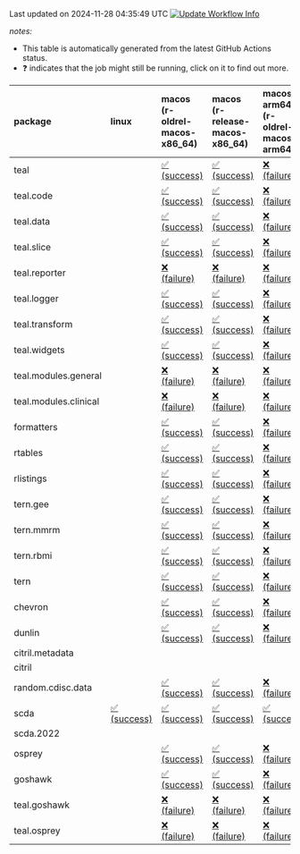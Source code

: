 Last updated on 2024-11-28 04:35:49 UTC [![Update Workflow
Info](https://github.com/averissimo/verdepcheck-status/actions/workflows/update.yaml/badge.svg)](https://github.com/averissimo/verdepcheck-status/actions/workflows/update.yaml)

*notes:*

-   This table is automatically generated from the latest GitHub Actions
    status.
-   ❓ indicates that the job might still be running, click on it to
    find out more.

<table style="width:100%;">
<colgroup>
<col style="width: 1%" />
<col style="width: 6%" />
<col style="width: 7%" />
<col style="width: 7%" />
<col style="width: 7%" />
<col style="width: 7%" />
<col style="width: 7%" />
<col style="width: 7%" />
<col style="width: 7%" />
<col style="width: 7%" />
<col style="width: 7%" />
<col style="width: 7%" />
<col style="width: 7%" />
<col style="width: 7%" />
</colgroup>
<thead>
<tr class="header">
<th style="text-align: left;">package</th>
<th style="text-align: left;">linux</th>
<th style="text-align: left;">macos (r-oldrel-macos-x86_64)</th>
<th style="text-align: left;">macos (r-release-macos-x86_64)</th>
<th style="text-align: left;">macos-arm64 (r-oldrel-macos-arm64)</th>
<th style="text-align: left;">macos-arm64 (r-release-macos-arm64)</th>
<th style="text-align: left;">nosuggests</th>
<th style="text-align: left;">ubuntu-clang</th>
<th style="text-align: left;">ubuntu-gcc12</th>
<th style="text-align: left;">ubuntu-next</th>
<th style="text-align: left;">ubuntu-release</th>
<th style="text-align: left;">windows (r-devel-windows-x86_64)</th>
<th style="text-align: left;">windows (r-oldrel-windows-x86_64)</th>
<th style="text-align: left;">windows (r-release-windows-x86_64)</th>
</tr>
</thead>
<tbody>
<tr class="odd">
<td style="text-align: left;">teal</td>
<td style="text-align: left;"></td>
<td
style="text-align: left;"><a href="https://github.com/insightsengineering/teal/actions/runs/11992903563/job/33433298920">✅
(success)</a></td>
<td
style="text-align: left;"><a href="https://github.com/insightsengineering/teal/actions/runs/11992903563/job/33433298370">✅
(success)</a></td>
<td
style="text-align: left;"><a href="https://github.com/insightsengineering/teal/actions/runs/11992903563/job/33433298683">❌
(failure)</a></td>
<td
style="text-align: left;"><a href="https://github.com/insightsengineering/teal/actions/runs/11992903563/job/33433298169">❌
(failure)</a></td>
<td
style="text-align: left;"><a href="https://github.com/insightsengineering/teal/actions/runs/11992903563/job/33433298970">✅
(success)</a></td>
<td
style="text-align: left;"><a href="https://github.com/insightsengineering/teal/actions/runs/11992903563/job/33433297373">✅
(success)</a></td>
<td
style="text-align: left;"><a href="https://github.com/insightsengineering/teal/actions/runs/11992903563/job/33433298022">✅
(success)</a></td>
<td
style="text-align: left;"><a href="https://github.com/insightsengineering/teal/actions/runs/11992903563/job/33433298466">✅
(success)</a></td>
<td
style="text-align: left;"><a href="https://github.com/insightsengineering/teal/actions/runs/11992903563/job/33433298611">✅
(success)</a></td>
<td
style="text-align: left;"><a href="https://github.com/insightsengineering/teal/actions/runs/11992903563/job/33433297750">✅
(success)</a></td>
<td
style="text-align: left;"><a href="https://github.com/insightsengineering/teal/actions/runs/11992903563/job/33433299022">✅
(success)</a></td>
<td
style="text-align: left;"><a href="https://github.com/insightsengineering/teal/actions/runs/11992903563/job/33433298543">✅
(success)</a></td>
</tr>
<tr class="even">
<td style="text-align: left;">teal.code</td>
<td style="text-align: left;"></td>
<td
style="text-align: left;"><a href="https://github.com/insightsengineering/teal.code/actions/runs/11992914785/job/33433322844">✅
(success)</a></td>
<td
style="text-align: left;"><a href="https://github.com/insightsengineering/teal.code/actions/runs/11992914785/job/33433322106">✅
(success)</a></td>
<td
style="text-align: left;"><a href="https://github.com/insightsengineering/teal.code/actions/runs/11992914785/job/33433322565">❌
(failure)</a></td>
<td
style="text-align: left;"><a href="https://github.com/insightsengineering/teal.code/actions/runs/11992914785/job/33433321882">❌
(failure)</a></td>
<td
style="text-align: left;"><a href="https://github.com/insightsengineering/teal.code/actions/runs/11992914785/job/33433323272">✅
(success)</a></td>
<td
style="text-align: left;"><a href="https://github.com/insightsengineering/teal.code/actions/runs/11992914785/job/33433321776">✅
(success)</a></td>
<td
style="text-align: left;"><a href="https://github.com/insightsengineering/teal.code/actions/runs/11992914785/job/33433321993">✅
(success)</a></td>
<td
style="text-align: left;"><a href="https://github.com/insightsengineering/teal.code/actions/runs/11992914785/job/33433322430">✅
(success)</a></td>
<td
style="text-align: left;"><a href="https://github.com/insightsengineering/teal.code/actions/runs/11992914785/job/33433322716">✅
(success)</a></td>
<td
style="text-align: left;"><a href="https://github.com/insightsengineering/teal.code/actions/runs/11992914785/job/33433321485">✅
(success)</a></td>
<td
style="text-align: left;"><a href="https://github.com/insightsengineering/teal.code/actions/runs/11992914785/job/33433323064">✅
(success)</a></td>
<td
style="text-align: left;"><a href="https://github.com/insightsengineering/teal.code/actions/runs/11992914785/job/33433322311">✅
(success)</a></td>
</tr>
<tr class="odd">
<td style="text-align: left;">teal.data</td>
<td style="text-align: left;"></td>
<td
style="text-align: left;"><a href="https://github.com/insightsengineering/teal.data/actions/runs/11992907295/job/33433304971">✅
(success)</a></td>
<td
style="text-align: left;"><a href="https://github.com/insightsengineering/teal.data/actions/runs/11992907295/job/33433304348">✅
(success)</a></td>
<td
style="text-align: left;"><a href="https://github.com/insightsengineering/teal.data/actions/runs/11992907295/job/33433304711">❌
(failure)</a></td>
<td
style="text-align: left;"><a href="https://github.com/insightsengineering/teal.data/actions/runs/11992907295/job/33433304147">❌
(failure)</a></td>
<td
style="text-align: left;"><a href="https://github.com/insightsengineering/teal.data/actions/runs/11992907295/job/33433305619">✅
(success)</a></td>
<td
style="text-align: left;"><a href="https://github.com/insightsengineering/teal.data/actions/runs/11992907295/job/33433304056">✅
(success)</a></td>
<td
style="text-align: left;"><a href="https://github.com/insightsengineering/teal.data/actions/runs/11992907295/job/33433304247">✅
(success)</a></td>
<td
style="text-align: left;"><a href="https://github.com/insightsengineering/teal.data/actions/runs/11992907295/job/33433304626">✅
(success)</a></td>
<td
style="text-align: left;"><a href="https://github.com/insightsengineering/teal.data/actions/runs/11992907295/job/33433304806">✅
(success)</a></td>
<td
style="text-align: left;"><a href="https://github.com/insightsengineering/teal.data/actions/runs/11992907295/job/33433303760">✅
(success)</a></td>
<td
style="text-align: left;"><a href="https://github.com/insightsengineering/teal.data/actions/runs/11992907295/job/33433305373">✅
(success)</a></td>
<td
style="text-align: left;"><a href="https://github.com/insightsengineering/teal.data/actions/runs/11992907295/job/33433304532">✅
(success)</a></td>
</tr>
<tr class="even">
<td style="text-align: left;">teal.slice</td>
<td style="text-align: left;"></td>
<td
style="text-align: left;"><a href="https://github.com/insightsengineering/teal.slice/actions/runs/11992911897/job/33433315864">✅
(success)</a></td>
<td
style="text-align: left;"><a href="https://github.com/insightsengineering/teal.slice/actions/runs/11992911897/job/33433315208">✅
(success)</a></td>
<td
style="text-align: left;"><a href="https://github.com/insightsengineering/teal.slice/actions/runs/11992911897/job/33433315634">❌
(failure)</a></td>
<td
style="text-align: left;"><a href="https://github.com/insightsengineering/teal.slice/actions/runs/11992911897/job/33433315057">❌
(failure)</a></td>
<td
style="text-align: left;"><a href="https://github.com/insightsengineering/teal.slice/actions/runs/11992911897/job/33433316086">✅
(success)</a></td>
<td
style="text-align: left;"><a href="https://github.com/insightsengineering/teal.slice/actions/runs/11992911897/job/33433314966">✅
(success)</a></td>
<td
style="text-align: left;"><a href="https://github.com/insightsengineering/teal.slice/actions/runs/11992911897/job/33433315137">✅
(success)</a></td>
<td
style="text-align: left;"><a href="https://github.com/insightsengineering/teal.slice/actions/runs/11992911897/job/33433315528">✅
(success)</a></td>
<td
style="text-align: left;"><a href="https://github.com/insightsengineering/teal.slice/actions/runs/11992911897/job/33433315742">✅
(success)</a></td>
<td
style="text-align: left;"><a href="https://github.com/insightsengineering/teal.slice/actions/runs/11992911897/job/33433314687">❌
(failure)</a></td>
<td
style="text-align: left;"><a href="https://github.com/insightsengineering/teal.slice/actions/runs/11992911897/job/33433316017">❌
(failure)</a></td>
<td
style="text-align: left;"><a href="https://github.com/insightsengineering/teal.slice/actions/runs/11992911897/job/33433315438">❌
(failure)</a></td>
</tr>
<tr class="odd">
<td style="text-align: left;">teal.reporter</td>
<td style="text-align: left;"></td>
<td
style="text-align: left;"><a href="https://github.com/insightsengineering/teal.reporter/actions/runs/11992908255/job/33433307425">❌
(failure)</a></td>
<td
style="text-align: left;"><a href="https://github.com/insightsengineering/teal.reporter/actions/runs/11992908255/job/33433307114">❌
(failure)</a></td>
<td
style="text-align: left;"><a href="https://github.com/insightsengineering/teal.reporter/actions/runs/11992908255/job/33433307299">❌
(failure)</a></td>
<td
style="text-align: left;"><a href="https://github.com/insightsengineering/teal.reporter/actions/runs/11992908255/job/33433306995">❌
(failure)</a></td>
<td
style="text-align: left;"><a href="https://github.com/insightsengineering/teal.reporter/actions/runs/11992908255/job/33433307364">❌
(failure)</a></td>
<td
style="text-align: left;"><a href="https://github.com/insightsengineering/teal.reporter/actions/runs/11992908255/job/33433306507">❌
(failure)</a></td>
<td
style="text-align: left;"><a href="https://github.com/insightsengineering/teal.reporter/actions/runs/11992908255/job/33433306764">❌
(failure)</a></td>
<td
style="text-align: left;"><a href="https://github.com/insightsengineering/teal.reporter/actions/runs/11992908255/job/33433307047">❌
(failure)</a></td>
<td
style="text-align: left;"><a href="https://github.com/insightsengineering/teal.reporter/actions/runs/11992908255/job/33433307160">❌
(failure)</a></td>
<td
style="text-align: left;"><a href="https://github.com/insightsengineering/teal.reporter/actions/runs/11992908255/job/33433306842">❌
(failure)</a></td>
<td
style="text-align: left;"><a href="https://github.com/insightsengineering/teal.reporter/actions/runs/11992908255/job/33433307714">❌
(failure)</a></td>
<td
style="text-align: left;"><a href="https://github.com/insightsengineering/teal.reporter/actions/runs/11992908255/job/33433307217">❌
(failure)</a></td>
</tr>
<tr class="even">
<td style="text-align: left;">teal.logger</td>
<td style="text-align: left;"></td>
<td
style="text-align: left;"><a href="https://github.com/insightsengineering/teal.logger/actions/runs/11992904227/job/33433299503">✅
(success)</a></td>
<td
style="text-align: left;"><a href="https://github.com/insightsengineering/teal.logger/actions/runs/11992904227/job/33433299020">✅
(success)</a></td>
<td
style="text-align: left;"><a href="https://github.com/insightsengineering/teal.logger/actions/runs/11992904227/job/33433299313">❌
(failure)</a></td>
<td
style="text-align: left;"><a href="https://github.com/insightsengineering/teal.logger/actions/runs/11992904227/job/33433298907">❌
(failure)</a></td>
<td
style="text-align: left;"><a href="https://github.com/insightsengineering/teal.logger/actions/runs/11992904227/job/33433299744">✅
(success)</a></td>
<td
style="text-align: left;"><a href="https://github.com/insightsengineering/teal.logger/actions/runs/11992904227/job/33433298846">✅
(success)</a></td>
<td
style="text-align: left;"><a href="https://github.com/insightsengineering/teal.logger/actions/runs/11992904227/job/33433298959">✅
(success)</a></td>
<td
style="text-align: left;"><a href="https://github.com/insightsengineering/teal.logger/actions/runs/11992904227/job/33433299251">✅
(success)</a></td>
<td
style="text-align: left;"><a href="https://github.com/insightsengineering/teal.logger/actions/runs/11992904227/job/33433299430">✅
(success)</a></td>
<td
style="text-align: left;"><a href="https://github.com/insightsengineering/teal.logger/actions/runs/11992904227/job/33433298684">✅
(success)</a></td>
<td
style="text-align: left;"><a href="https://github.com/insightsengineering/teal.logger/actions/runs/11992904227/job/33433299696">✅
(success)</a></td>
<td
style="text-align: left;"><a href="https://github.com/insightsengineering/teal.logger/actions/runs/11992904227/job/33433299189">✅
(success)</a></td>
</tr>
<tr class="odd">
<td style="text-align: left;">teal.transform</td>
<td style="text-align: left;"></td>
<td
style="text-align: left;"><a href="https://github.com/insightsengineering/teal.transform/actions/runs/11992909369/job/33433308500">✅
(success)</a></td>
<td
style="text-align: left;"><a href="https://github.com/insightsengineering/teal.transform/actions/runs/11992909369/job/33433308244">✅
(success)</a></td>
<td
style="text-align: left;"><a href="https://github.com/insightsengineering/teal.transform/actions/runs/11992909369/job/33433308390">❌
(failure)</a></td>
<td
style="text-align: left;"><a href="https://github.com/insightsengineering/teal.transform/actions/runs/11992909369/job/33433308181">❌
(failure)</a></td>
<td
style="text-align: left;"><a href="https://github.com/insightsengineering/teal.transform/actions/runs/11992909369/job/33433308739">✅
(success)</a></td>
<td
style="text-align: left;"><a href="https://github.com/insightsengineering/teal.transform/actions/runs/11992909369/job/33433308136">✅
(success)</a></td>
<td
style="text-align: left;"><a href="https://github.com/insightsengineering/teal.transform/actions/runs/11992909369/job/33433308343">✅
(success)</a></td>
<td
style="text-align: left;"><a href="https://github.com/insightsengineering/teal.transform/actions/runs/11992909369/job/33433308551">✅
(success)</a></td>
<td
style="text-align: left;"><a href="https://github.com/insightsengineering/teal.transform/actions/runs/11992909369/job/33433308661">✅
(success)</a></td>
<td
style="text-align: left;"><a href="https://github.com/insightsengineering/teal.transform/actions/runs/11992909369/job/33433307954">✅
(success)</a></td>
<td
style="text-align: left;"><a href="https://github.com/insightsengineering/teal.transform/actions/runs/11992909369/job/33433308606">✅
(success)</a></td>
<td
style="text-align: left;"><a href="https://github.com/insightsengineering/teal.transform/actions/runs/11992909369/job/33433308289">✅
(success)</a></td>
</tr>
<tr class="even">
<td style="text-align: left;">teal.widgets</td>
<td style="text-align: left;"></td>
<td
style="text-align: left;"><a href="https://github.com/insightsengineering/teal.widgets/actions/runs/11992917521/job/33433336412">✅
(success)</a></td>
<td
style="text-align: left;"><a href="https://github.com/insightsengineering/teal.widgets/actions/runs/11992917521/job/33433336149">✅
(success)</a></td>
<td
style="text-align: left;"><a href="https://github.com/insightsengineering/teal.widgets/actions/runs/11992917521/job/33433336327">❌
(failure)</a></td>
<td
style="text-align: left;"><a href="https://github.com/insightsengineering/teal.widgets/actions/runs/11992917521/job/33433336057">❌
(failure)</a></td>
<td
style="text-align: left;"><a href="https://github.com/insightsengineering/teal.widgets/actions/runs/11992917521/job/33433336458">✅
(success)</a></td>
<td
style="text-align: left;"><a href="https://github.com/insightsengineering/teal.widgets/actions/runs/11992917521/job/33433335854">✅
(success)</a></td>
<td
style="text-align: left;"><a href="https://github.com/insightsengineering/teal.widgets/actions/runs/11992917521/job/33433336025">✅
(success)</a></td>
<td
style="text-align: left;"><a href="https://github.com/insightsengineering/teal.widgets/actions/runs/11992917521/job/33433336189">✅
(success)</a></td>
<td
style="text-align: left;"><a href="https://github.com/insightsengineering/teal.widgets/actions/runs/11992917521/job/33433336276">✅
(success)</a></td>
<td
style="text-align: left;"><a href="https://github.com/insightsengineering/teal.widgets/actions/runs/11992917521/job/33433335980">✅
(success)</a></td>
<td
style="text-align: left;"><a href="https://github.com/insightsengineering/teal.widgets/actions/runs/11992917521/job/33433336498">✅
(success)</a></td>
<td
style="text-align: left;"><a href="https://github.com/insightsengineering/teal.widgets/actions/runs/11992917521/job/33433336226">✅
(success)</a></td>
</tr>
<tr class="odd">
<td style="text-align: left;">teal.modules.general</td>
<td style="text-align: left;"></td>
<td
style="text-align: left;"><a href="https://github.com/insightsengineering/teal.modules.general/actions/runs/11992903837/job/33433308324">❌
(failure)</a></td>
<td
style="text-align: left;"><a href="https://github.com/insightsengineering/teal.modules.general/actions/runs/11992903837/job/33433308100">❌
(failure)</a></td>
<td
style="text-align: left;"><a href="https://github.com/insightsengineering/teal.modules.general/actions/runs/11992903837/job/33433308255">❌
(failure)</a></td>
<td
style="text-align: left;"><a href="https://github.com/insightsengineering/teal.modules.general/actions/runs/11992903837/job/33433308000">❌
(failure)</a></td>
<td
style="text-align: left;"><a href="https://github.com/insightsengineering/teal.modules.general/actions/runs/11992903837/job/33433308369">❌
(failure)</a></td>
<td
style="text-align: left;"><a href="https://github.com/insightsengineering/teal.modules.general/actions/runs/11992903837/job/33433307693">❌
(failure)</a></td>
<td
style="text-align: left;"><a href="https://github.com/insightsengineering/teal.modules.general/actions/runs/11992903837/job/33433307943">❌
(failure)</a></td>
<td
style="text-align: left;"><a href="https://github.com/insightsengineering/teal.modules.general/actions/runs/11992903837/job/33433308138">❌
(failure)</a></td>
<td
style="text-align: left;"><a href="https://github.com/insightsengineering/teal.modules.general/actions/runs/11992903837/job/33433308209">❌
(failure)</a></td>
<td
style="text-align: left;"><a href="https://github.com/insightsengineering/teal.modules.general/actions/runs/11992903837/job/33433307880">❌
(failure)</a></td>
<td
style="text-align: left;"><a href="https://github.com/insightsengineering/teal.modules.general/actions/runs/11992903837/job/33433308399">❌
(failure)</a></td>
<td
style="text-align: left;"><a href="https://github.com/insightsengineering/teal.modules.general/actions/runs/11992903837/job/33433308176">❌
(failure)</a></td>
</tr>
<tr class="even">
<td style="text-align: left;">teal.modules.clinical</td>
<td style="text-align: left;"></td>
<td
style="text-align: left;"><a href="https://github.com/insightsengineering/teal.modules.clinical/actions/runs/11992913358/job/33611339440">❌
(failure)</a></td>
<td
style="text-align: left;"><a href="https://github.com/insightsengineering/teal.modules.clinical/actions/runs/11992913358/job/33611336522">❌
(failure)</a></td>
<td
style="text-align: left;"><a href="https://github.com/insightsengineering/teal.modules.clinical/actions/runs/11992913358/job/33611338990">❌
(failure)</a></td>
<td
style="text-align: left;"><a href="https://github.com/insightsengineering/teal.modules.clinical/actions/runs/11992913358/job/33611334783">❌
(failure)</a></td>
<td
style="text-align: left;"><a href="https://github.com/insightsengineering/teal.modules.clinical/actions/runs/11992913358/job/33611340356">❌
(failure)</a></td>
<td
style="text-align: left;"><a href="https://github.com/insightsengineering/teal.modules.clinical/actions/runs/11992913358/job/33611332591">❌
(failure)</a></td>
<td
style="text-align: left;"><a href="https://github.com/insightsengineering/teal.modules.clinical/actions/runs/11992913358/job/33611334165">❌
(failure)</a></td>
<td
style="text-align: left;"><a href="https://github.com/insightsengineering/teal.modules.clinical/actions/runs/11992913358/job/33611337160">❌
(failure)</a></td>
<td
style="text-align: left;"><a href="https://github.com/insightsengineering/teal.modules.clinical/actions/runs/11992913358/job/33611338446">❌
(failure)</a></td>
<td
style="text-align: left;"><a href="https://github.com/insightsengineering/teal.modules.clinical/actions/runs/11992913358/job/33611333170">❌
(failure)</a></td>
<td
style="text-align: left;"><a href="https://github.com/insightsengineering/teal.modules.clinical/actions/runs/11992913358/job/33611340850">❌
(failure)</a></td>
<td
style="text-align: left;"><a href="https://github.com/insightsengineering/teal.modules.clinical/actions/runs/11992913358/job/33611337659">❌
(failure)</a></td>
</tr>
<tr class="odd">
<td style="text-align: left;">formatters</td>
<td style="text-align: left;"></td>
<td
style="text-align: left;"><a href="https://github.com/insightsengineering/formatters/actions/runs/11992911866/job/33433315744">✅
(success)</a></td>
<td
style="text-align: left;"><a href="https://github.com/insightsengineering/formatters/actions/runs/11992911866/job/33433315198">✅
(success)</a></td>
<td
style="text-align: left;"><a href="https://github.com/insightsengineering/formatters/actions/runs/11992911866/job/33433315551">❌
(failure)</a></td>
<td
style="text-align: left;"><a href="https://github.com/insightsengineering/formatters/actions/runs/11992911866/job/33433315036">❌
(failure)</a></td>
<td
style="text-align: left;"><a href="https://github.com/insightsengineering/formatters/actions/runs/11992911866/job/33433315859">✅
(success)</a></td>
<td
style="text-align: left;"><a href="https://github.com/insightsengineering/formatters/actions/runs/11992911866/job/33433314591">✅
(success)</a></td>
<td
style="text-align: left;"><a href="https://github.com/insightsengineering/formatters/actions/runs/11992911866/job/33433314955">✅
(success)</a></td>
<td
style="text-align: left;"><a href="https://github.com/insightsengineering/formatters/actions/runs/11992911866/job/33433315286">✅
(success)</a></td>
<td
style="text-align: left;"><a href="https://github.com/insightsengineering/formatters/actions/runs/11992911866/job/33433315464">✅
(success)</a></td>
<td
style="text-align: left;"><a href="https://github.com/insightsengineering/formatters/actions/runs/11992911866/job/33433314867">✅
(success)</a></td>
<td
style="text-align: left;"><a href="https://github.com/insightsengineering/formatters/actions/runs/11992911866/job/33433315938">✅
(success)</a></td>
<td
style="text-align: left;"><a href="https://github.com/insightsengineering/formatters/actions/runs/11992911866/job/33433315380">✅
(success)</a></td>
</tr>
<tr class="even">
<td style="text-align: left;">rtables</td>
<td style="text-align: left;"></td>
<td
style="text-align: left;"><a href="https://github.com/insightsengineering/rtables/actions/runs/11992903889/job/33433307967">✅
(success)</a></td>
<td
style="text-align: left;"><a href="https://github.com/insightsengineering/rtables/actions/runs/11992903889/job/33433307682">✅
(success)</a></td>
<td
style="text-align: left;"><a href="https://github.com/insightsengineering/rtables/actions/runs/11992903889/job/33433307879">❌
(failure)</a></td>
<td
style="text-align: left;"><a href="https://github.com/insightsengineering/rtables/actions/runs/11992903889/job/33433307587">❌
(failure)</a></td>
<td
style="text-align: left;"><a href="https://github.com/insightsengineering/rtables/actions/runs/11992903889/job/33433307924">❌
(failure)</a></td>
<td
style="text-align: left;"><a href="https://github.com/insightsengineering/rtables/actions/runs/11992903889/job/33433307222">✅
(success)</a></td>
<td
style="text-align: left;"><a href="https://github.com/insightsengineering/rtables/actions/runs/11992903889/job/33433307452">✅
(success)</a></td>
<td
style="text-align: left;"><a href="https://github.com/insightsengineering/rtables/actions/runs/11992903889/job/33433307635">✅
(success)</a></td>
<td
style="text-align: left;"><a href="https://github.com/insightsengineering/rtables/actions/runs/11992903889/job/33433307728">✅
(success)</a></td>
<td
style="text-align: left;"><a href="https://github.com/insightsengineering/rtables/actions/runs/11992903889/job/33433307379">✅
(success)</a></td>
<td
style="text-align: left;"><a href="https://github.com/insightsengineering/rtables/actions/runs/11992903889/job/33433308084">✅
(success)</a></td>
<td
style="text-align: left;"><a href="https://github.com/insightsengineering/rtables/actions/runs/11992903889/job/33433307781">✅
(success)</a></td>
</tr>
<tr class="odd">
<td style="text-align: left;">rlistings</td>
<td style="text-align: left;"></td>
<td
style="text-align: left;"><a href="https://github.com/insightsengineering/rlistings/actions/runs/11992907900/job/33433307553">✅
(success)</a></td>
<td
style="text-align: left;"><a href="https://github.com/insightsengineering/rlistings/actions/runs/11992907900/job/33433307250">✅
(success)</a></td>
<td
style="text-align: left;"><a href="https://github.com/insightsengineering/rlistings/actions/runs/11992907900/job/33433307451">❌
(failure)</a></td>
<td
style="text-align: left;"><a href="https://github.com/insightsengineering/rlistings/actions/runs/11992907900/job/33433307128">❌
(failure)</a></td>
<td
style="text-align: left;"><a href="https://github.com/insightsengineering/rlistings/actions/runs/11992907900/job/33433307605">✅
(success)</a></td>
<td
style="text-align: left;"><a href="https://github.com/insightsengineering/rlistings/actions/runs/11992907900/job/33433306734">✅
(success)</a></td>
<td
style="text-align: left;"><a href="https://github.com/insightsengineering/rlistings/actions/runs/11992907900/job/33433307038">✅
(success)</a></td>
<td
style="text-align: left;"><a href="https://github.com/insightsengineering/rlistings/actions/runs/11992907900/job/33433307293">✅
(success)</a></td>
<td
style="text-align: left;"><a href="https://github.com/insightsengineering/rlistings/actions/runs/11992907900/job/33433307398">✅
(success)</a></td>
<td
style="text-align: left;"><a href="https://github.com/insightsengineering/rlistings/actions/runs/11992907900/job/33433306953">✅
(success)</a></td>
<td
style="text-align: left;"><a href="https://github.com/insightsengineering/rlistings/actions/runs/11992907900/job/33433307652">✅
(success)</a></td>
<td
style="text-align: left;"><a href="https://github.com/insightsengineering/rlistings/actions/runs/11992907900/job/33433307348">✅
(success)</a></td>
</tr>
<tr class="even">
<td style="text-align: left;">tern.gee</td>
<td style="text-align: left;"></td>
<td
style="text-align: left;"><a href="https://github.com/insightsengineering/tern.gee/actions/runs/11992912032/job/33433326071">✅
(success)</a></td>
<td
style="text-align: left;"><a href="https://github.com/insightsengineering/tern.gee/actions/runs/11992912032/job/33433325791">✅
(success)</a></td>
<td
style="text-align: left;"><a href="https://github.com/insightsengineering/tern.gee/actions/runs/11992912032/job/33433325984">❌
(failure)</a></td>
<td
style="text-align: left;"><a href="https://github.com/insightsengineering/tern.gee/actions/runs/11992912032/job/33433325699">❌
(failure)</a></td>
<td
style="text-align: left;"><a href="https://github.com/insightsengineering/tern.gee/actions/runs/11992912032/job/33433326139">✅
(success)</a></td>
<td
style="text-align: left;"><a href="https://github.com/insightsengineering/tern.gee/actions/runs/11992912032/job/33433325492">✅
(success)</a></td>
<td
style="text-align: left;"><a href="https://github.com/insightsengineering/tern.gee/actions/runs/11992912032/job/33433325655">✅
(success)</a></td>
<td
style="text-align: left;"><a href="https://github.com/insightsengineering/tern.gee/actions/runs/11992912032/job/33433325852">✅
(success)</a></td>
<td
style="text-align: left;"><a href="https://github.com/insightsengineering/tern.gee/actions/runs/11992912032/job/33433325947">✅
(success)</a></td>
<td
style="text-align: left;"><a href="https://github.com/insightsengineering/tern.gee/actions/runs/11992912032/job/33433325608">✅
(success)</a></td>
<td
style="text-align: left;"><a href="https://github.com/insightsengineering/tern.gee/actions/runs/11992912032/job/33433326186">✅
(success)</a></td>
<td
style="text-align: left;"><a href="https://github.com/insightsengineering/tern.gee/actions/runs/11992912032/job/33433325900">✅
(success)</a></td>
</tr>
<tr class="odd">
<td style="text-align: left;">tern.mmrm</td>
<td style="text-align: left;"></td>
<td
style="text-align: left;"><a href="https://github.com/insightsengineering/tern.mmrm/actions/runs/11992916923/job/33433333331">✅
(success)</a></td>
<td
style="text-align: left;"><a href="https://github.com/insightsengineering/tern.mmrm/actions/runs/11992916923/job/33433332742">✅
(success)</a></td>
<td
style="text-align: left;"><a href="https://github.com/insightsengineering/tern.mmrm/actions/runs/11992916923/job/33433333108">❌
(failure)</a></td>
<td
style="text-align: left;"><a href="https://github.com/insightsengineering/tern.mmrm/actions/runs/11992916923/job/33433332491">❌
(failure)</a></td>
<td
style="text-align: left;"><a href="https://github.com/insightsengineering/tern.mmrm/actions/runs/11992916923/job/33433333655">✅
(success)</a></td>
<td
style="text-align: left;"><a href="https://github.com/insightsengineering/tern.mmrm/actions/runs/11992916923/job/33433332400">✅
(success)</a></td>
<td
style="text-align: left;"><a href="https://github.com/insightsengineering/tern.mmrm/actions/runs/11992916923/job/33433332614">✅
(success)</a></td>
<td
style="text-align: left;"><a href="https://github.com/insightsengineering/tern.mmrm/actions/runs/11992916923/job/33433332997">✅
(success)</a></td>
<td
style="text-align: left;"><a href="https://github.com/insightsengineering/tern.mmrm/actions/runs/11992916923/job/33433333217">✅
(success)</a></td>
<td
style="text-align: left;"><a href="https://github.com/insightsengineering/tern.mmrm/actions/runs/11992916923/job/33433332141">✅
(success)</a></td>
<td
style="text-align: left;"><a href="https://github.com/insightsengineering/tern.mmrm/actions/runs/11992916923/job/33433333569">✅
(success)</a></td>
<td
style="text-align: left;"><a href="https://github.com/insightsengineering/tern.mmrm/actions/runs/11992916923/job/33433332913">✅
(success)</a></td>
</tr>
<tr class="even">
<td style="text-align: left;">tern.rbmi</td>
<td style="text-align: left;"></td>
<td
style="text-align: left;"><a href="https://github.com/insightsengineering/tern.rbmi/actions/runs/11992912133/job/33433316223">✅
(success)</a></td>
<td
style="text-align: left;"><a href="https://github.com/insightsengineering/tern.rbmi/actions/runs/11992912133/job/33433315843">✅
(success)</a></td>
<td
style="text-align: left;"><a href="https://github.com/insightsengineering/tern.rbmi/actions/runs/11992912133/job/33433316114">❌
(failure)</a></td>
<td
style="text-align: left;"><a href="https://github.com/insightsengineering/tern.rbmi/actions/runs/11992912133/job/33433315628">❌
(failure)</a></td>
<td
style="text-align: left;"><a href="https://github.com/insightsengineering/tern.rbmi/actions/runs/11992912133/job/33433316391">✅
(success)</a></td>
<td
style="text-align: left;"><a href="https://github.com/insightsengineering/tern.rbmi/actions/runs/11992912133/job/33433315514">✅
(success)</a></td>
<td
style="text-align: left;"><a href="https://github.com/insightsengineering/tern.rbmi/actions/runs/11992912133/job/33433315724">✅
(success)</a></td>
<td
style="text-align: left;"><a href="https://github.com/insightsengineering/tern.rbmi/actions/runs/11992912133/job/33433316052">✅
(success)</a></td>
<td
style="text-align: left;"><a href="https://github.com/insightsengineering/tern.rbmi/actions/runs/11992912133/job/33433316176">✅
(success)</a></td>
<td
style="text-align: left;"><a href="https://github.com/insightsengineering/tern.rbmi/actions/runs/11992912133/job/33433315224">✅
(success)</a></td>
<td
style="text-align: left;"><a href="https://github.com/insightsengineering/tern.rbmi/actions/runs/11992912133/job/33433316346">✅
(success)</a></td>
<td
style="text-align: left;"><a href="https://github.com/insightsengineering/tern.rbmi/actions/runs/11992912133/job/33433315996">✅
(success)</a></td>
</tr>
<tr class="odd">
<td style="text-align: left;">tern</td>
<td style="text-align: left;"></td>
<td
style="text-align: left;"><a href="https://github.com/insightsengineering/tern/actions/runs/11992908065/job/33433317517">✅
(success)</a></td>
<td
style="text-align: left;"><a href="https://github.com/insightsengineering/tern/actions/runs/11992908065/job/33433317244">✅
(success)</a></td>
<td
style="text-align: left;"><a href="https://github.com/insightsengineering/tern/actions/runs/11992908065/job/33433317425">❌
(failure)</a></td>
<td
style="text-align: left;"><a href="https://github.com/insightsengineering/tern/actions/runs/11992908065/job/33433317131">❌
(failure)</a></td>
<td
style="text-align: left;"><a href="https://github.com/insightsengineering/tern/actions/runs/11992908065/job/33433317377">✅
(success)</a></td>
<td
style="text-align: left;"><a href="https://github.com/insightsengineering/tern/actions/runs/11992908065/job/33433316816">✅
(success)</a></td>
<td
style="text-align: left;"><a href="https://github.com/insightsengineering/tern/actions/runs/11992908065/job/33433316939">✅
(success)</a></td>
<td
style="text-align: left;"><a href="https://github.com/insightsengineering/tern/actions/runs/11992908065/job/33433317067">✅
(success)</a></td>
<td
style="text-align: left;"><a href="https://github.com/insightsengineering/tern/actions/runs/11992908065/job/33433317195">✅
(success)</a></td>
<td
style="text-align: left;"><a href="https://github.com/insightsengineering/tern/actions/runs/11992908065/job/33433316982">✅
(success)</a></td>
<td
style="text-align: left;"><a href="https://github.com/insightsengineering/tern/actions/runs/11992908065/job/33433317560">✅
(success)</a></td>
<td
style="text-align: left;"><a href="https://github.com/insightsengineering/tern/actions/runs/11992908065/job/33433317328">✅
(success)</a></td>
</tr>
<tr class="even">
<td style="text-align: left;">chevron</td>
<td style="text-align: left;"></td>
<td
style="text-align: left;"><a href="https://github.com/insightsengineering/chevron/actions/runs/11992913147/job/33433317424">✅
(success)</a></td>
<td
style="text-align: left;"><a href="https://github.com/insightsengineering/chevron/actions/runs/11992913147/job/33433317158">✅
(success)</a></td>
<td
style="text-align: left;"><a href="https://github.com/insightsengineering/chevron/actions/runs/11992913147/job/33433317348">❌
(failure)</a></td>
<td
style="text-align: left;"><a href="https://github.com/insightsengineering/chevron/actions/runs/11992913147/job/33433317049">❌
(failure)</a></td>
<td
style="text-align: left;"><a href="https://github.com/insightsengineering/chevron/actions/runs/11992913147/job/33433317562">✅
(success)</a></td>
<td
style="text-align: left;"><a href="https://github.com/insightsengineering/chevron/actions/runs/11992913147/job/33433317093">✅
(success)</a></td>
<td
style="text-align: left;"><a href="https://github.com/insightsengineering/chevron/actions/runs/11992913147/job/33433317126">✅
(success)</a></td>
<td
style="text-align: left;"><a href="https://github.com/insightsengineering/chevron/actions/runs/11992913147/job/33433317300">✅
(success)</a></td>
<td
style="text-align: left;"><a href="https://github.com/insightsengineering/chevron/actions/runs/11992913147/job/33433317382">✅
(success)</a></td>
<td
style="text-align: left;"><a href="https://github.com/insightsengineering/chevron/actions/runs/11992913147/job/33433316916">✅
(success)</a></td>
<td
style="text-align: left;"><a href="https://github.com/insightsengineering/chevron/actions/runs/11992913147/job/33433317516">✅
(success)</a></td>
<td
style="text-align: left;"><a href="https://github.com/insightsengineering/chevron/actions/runs/11992913147/job/33433317250">✅
(success)</a></td>
</tr>
<tr class="odd">
<td style="text-align: left;">dunlin</td>
<td style="text-align: left;"></td>
<td
style="text-align: left;"><a href="https://github.com/insightsengineering/dunlin/actions/runs/11992913208/job/33433317537">✅
(success)</a></td>
<td
style="text-align: left;"><a href="https://github.com/insightsengineering/dunlin/actions/runs/11992913208/job/33433317266">✅
(success)</a></td>
<td
style="text-align: left;"><a href="https://github.com/insightsengineering/dunlin/actions/runs/11992913208/job/33433317437">❌
(failure)</a></td>
<td
style="text-align: left;"><a href="https://github.com/insightsengineering/dunlin/actions/runs/11992913208/job/33433317157">❌
(failure)</a></td>
<td
style="text-align: left;"><a href="https://github.com/insightsengineering/dunlin/actions/runs/11992913208/job/33433317738">✅
(success)</a></td>
<td
style="text-align: left;"><a href="https://github.com/insightsengineering/dunlin/actions/runs/11992913208/job/33433317123">✅
(success)</a></td>
<td
style="text-align: left;"><a href="https://github.com/insightsengineering/dunlin/actions/runs/11992913208/job/33433317201">✅
(success)</a></td>
<td
style="text-align: left;"><a href="https://github.com/insightsengineering/dunlin/actions/runs/11992913208/job/33433317486">✅
(success)</a></td>
<td
style="text-align: left;"><a href="https://github.com/insightsengineering/dunlin/actions/runs/11992913208/job/33433317585">✅
(success)</a></td>
<td
style="text-align: left;"><a href="https://github.com/insightsengineering/dunlin/actions/runs/11992913208/job/33433316995">✅
(success)</a></td>
<td
style="text-align: left;"><a href="https://github.com/insightsengineering/dunlin/actions/runs/11992913208/job/33433317633">✅
(success)</a></td>
<td
style="text-align: left;"><a href="https://github.com/insightsengineering/dunlin/actions/runs/11992913208/job/33433317334">✅
(success)</a></td>
</tr>
<tr class="even">
<td style="text-align: left;">citril.metadata</td>
<td style="text-align: left;"></td>
<td style="text-align: left;"></td>
<td style="text-align: left;"></td>
<td style="text-align: left;"></td>
<td style="text-align: left;"></td>
<td style="text-align: left;"></td>
<td style="text-align: left;"></td>
<td style="text-align: left;"></td>
<td style="text-align: left;"></td>
<td style="text-align: left;"></td>
<td style="text-align: left;"></td>
<td style="text-align: left;"></td>
<td style="text-align: left;"></td>
</tr>
<tr class="odd">
<td style="text-align: left;">citril</td>
<td style="text-align: left;"></td>
<td style="text-align: left;"></td>
<td style="text-align: left;"></td>
<td style="text-align: left;"></td>
<td style="text-align: left;"></td>
<td style="text-align: left;"></td>
<td style="text-align: left;"></td>
<td style="text-align: left;"></td>
<td style="text-align: left;"></td>
<td style="text-align: left;"></td>
<td style="text-align: left;"></td>
<td style="text-align: left;"></td>
<td style="text-align: left;"></td>
</tr>
<tr class="even">
<td style="text-align: left;">random.cdisc.data</td>
<td style="text-align: left;"></td>
<td
style="text-align: left;"><a href="https://github.com/insightsengineering/random.cdisc.data/actions/runs/11992912430/job/33433316581">✅
(success)</a></td>
<td
style="text-align: left;"><a href="https://github.com/insightsengineering/random.cdisc.data/actions/runs/11992912430/job/33433316278">✅
(success)</a></td>
<td
style="text-align: left;"><a href="https://github.com/insightsengineering/random.cdisc.data/actions/runs/11992912430/job/33433316490">❌
(failure)</a></td>
<td
style="text-align: left;"><a href="https://github.com/insightsengineering/random.cdisc.data/actions/runs/11992912430/job/33433316132">❌
(failure)</a></td>
<td
style="text-align: left;"><a href="https://github.com/insightsengineering/random.cdisc.data/actions/runs/11992912430/job/33433316795">✅
(success)</a></td>
<td
style="text-align: left;"><a href="https://github.com/insightsengineering/random.cdisc.data/actions/runs/11992912430/job/33433316196">✅
(success)</a></td>
<td
style="text-align: left;"><a href="https://github.com/insightsengineering/random.cdisc.data/actions/runs/11992912430/job/33433316350">✅
(success)</a></td>
<td
style="text-align: left;"><a href="https://github.com/insightsengineering/random.cdisc.data/actions/runs/11992912430/job/33433316535">✅
(success)</a></td>
<td
style="text-align: left;"><a href="https://github.com/insightsengineering/random.cdisc.data/actions/runs/11992912430/job/33433316632">✅
(success)</a></td>
<td
style="text-align: left;"><a href="https://github.com/insightsengineering/random.cdisc.data/actions/runs/11992912430/job/33433315908">✅
(success)</a></td>
<td
style="text-align: left;"><a href="https://github.com/insightsengineering/random.cdisc.data/actions/runs/11992912430/job/33433316696">✅
(success)</a></td>
<td
style="text-align: left;"><a href="https://github.com/insightsengineering/random.cdisc.data/actions/runs/11992912430/job/33433316404">✅
(success)</a></td>
</tr>
<tr class="odd">
<td style="text-align: left;">scda</td>
<td
style="text-align: left;"><a href="https://github.com/insightsengineering/scda/actions/runs/10437595381/job/28903953758">✅
(success)</a></td>
<td
style="text-align: left;"><a href="https://github.com/insightsengineering/scda/actions/runs/10437595381/job/28903953430">✅
(success)</a></td>
<td
style="text-align: left;"><a href="https://github.com/insightsengineering/scda/actions/runs/10437595381/job/28903953031">✅
(success)</a></td>
<td
style="text-align: left;"><a href="https://github.com/insightsengineering/scda/actions/runs/10437595381/job/28903953278">✅
(success)</a></td>
<td
style="text-align: left;"><a href="https://github.com/insightsengineering/scda/actions/runs/10437595381/job/28903952896">✅
(success)</a></td>
<td
style="text-align: left;"><a href="https://github.com/insightsengineering/scda/actions/runs/10437595381/job/28903953675">❌
(failure)</a></td>
<td
style="text-align: left;"><a href="https://github.com/insightsengineering/scda/actions/runs/10437595381/job/28903952832">✅
(success)</a></td>
<td
style="text-align: left;"><a href="https://github.com/insightsengineering/scda/actions/runs/10437595381/job/28903952973">✅
(success)</a></td>
<td
style="text-align: left;"><a href="https://github.com/insightsengineering/scda/actions/runs/10437595381/job/28903953208">✅
(success)</a></td>
<td
style="text-align: left;"><a href="https://github.com/insightsengineering/scda/actions/runs/10437595381/job/28903953361">✅
(success)</a></td>
<td
style="text-align: left;"><a href="https://github.com/insightsengineering/scda/actions/runs/10437595381/job/28903952629">✅
(success)</a></td>
<td
style="text-align: left;"><a href="https://github.com/insightsengineering/scda/actions/runs/10437595381/job/28903953574">✅
(success)</a></td>
<td
style="text-align: left;"><a href="https://github.com/insightsengineering/scda/actions/runs/10437595381/job/28903953140">✅
(success)</a></td>
</tr>
<tr class="even">
<td style="text-align: left;">scda.2022</td>
<td style="text-align: left;"></td>
<td style="text-align: left;"></td>
<td style="text-align: left;"></td>
<td style="text-align: left;"></td>
<td style="text-align: left;"></td>
<td style="text-align: left;"></td>
<td style="text-align: left;"></td>
<td style="text-align: left;"></td>
<td style="text-align: left;"></td>
<td style="text-align: left;"></td>
<td style="text-align: left;"></td>
<td style="text-align: left;"></td>
<td style="text-align: left;"></td>
</tr>
<tr class="odd">
<td style="text-align: left;">osprey</td>
<td style="text-align: left;"></td>
<td
style="text-align: left;"><a href="https://github.com/insightsengineering/osprey/actions/runs/11992916773/job/33433328641">✅
(success)</a></td>
<td
style="text-align: left;"><a href="https://github.com/insightsengineering/osprey/actions/runs/11992916773/job/33433328166">✅
(success)</a></td>
<td
style="text-align: left;"><a href="https://github.com/insightsengineering/osprey/actions/runs/11992916773/job/33433328494">❌
(failure)</a></td>
<td
style="text-align: left;"><a href="https://github.com/insightsengineering/osprey/actions/runs/11992916773/job/33433328043">❌
(failure)</a></td>
<td
style="text-align: left;"><a href="https://github.com/insightsengineering/osprey/actions/runs/11992916773/job/33433328938">✅
(success)</a></td>
<td
style="text-align: left;"><a href="https://github.com/insightsengineering/osprey/actions/runs/11992916773/job/33433328097">✅
(success)</a></td>
<td
style="text-align: left;"><a href="https://github.com/insightsengineering/osprey/actions/runs/11992916773/job/33433328257">✅
(success)</a></td>
<td
style="text-align: left;"><a href="https://github.com/insightsengineering/osprey/actions/runs/11992916773/job/33433328568">✅
(success)</a></td>
<td
style="text-align: left;"><a href="https://github.com/insightsengineering/osprey/actions/runs/11992916773/job/33433328708">✅
(success)</a></td>
<td
style="text-align: left;"><a href="https://github.com/insightsengineering/osprey/actions/runs/11992916773/job/33433327958">✅
(success)</a></td>
<td
style="text-align: left;"><a href="https://github.com/insightsengineering/osprey/actions/runs/11992916773/job/33433328788">✅
(success)</a></td>
<td
style="text-align: left;"><a href="https://github.com/insightsengineering/osprey/actions/runs/11992916773/job/33433328349">✅
(success)</a></td>
</tr>
<tr class="even">
<td style="text-align: left;">goshawk</td>
<td style="text-align: left;"></td>
<td
style="text-align: left;"><a href="https://github.com/insightsengineering/goshawk/actions/runs/11992911867/job/33433326449">✅
(success)</a></td>
<td
style="text-align: left;"><a href="https://github.com/insightsengineering/goshawk/actions/runs/11992911867/job/33433326113">✅
(success)</a></td>
<td
style="text-align: left;"><a href="https://github.com/insightsengineering/goshawk/actions/runs/11992911867/job/33433326347">❌
(failure)</a></td>
<td
style="text-align: left;"><a href="https://github.com/insightsengineering/goshawk/actions/runs/11992911867/job/33433326011">❌
(failure)</a></td>
<td
style="text-align: left;"><a href="https://github.com/insightsengineering/goshawk/actions/runs/11992911867/job/33433326497">✅
(success)</a></td>
<td
style="text-align: left;"><a href="https://github.com/insightsengineering/goshawk/actions/runs/11992911867/job/33433325727">✅
(success)</a></td>
<td
style="text-align: left;"><a href="https://github.com/insightsengineering/goshawk/actions/runs/11992911867/job/33433325954">❌
(failure)</a></td>
<td
style="text-align: left;"><a href="https://github.com/insightsengineering/goshawk/actions/runs/11992911867/job/33433326161">✅
(success)</a></td>
<td
style="text-align: left;"><a href="https://github.com/insightsengineering/goshawk/actions/runs/11992911867/job/33433326293">✅
(success)</a></td>
<td
style="text-align: left;"><a href="https://github.com/insightsengineering/goshawk/actions/runs/11992911867/job/33433325912">✅
(success)</a></td>
<td
style="text-align: left;"><a href="https://github.com/insightsengineering/goshawk/actions/runs/11992911867/job/33433326560">✅
(success)</a></td>
<td
style="text-align: left;"><a href="https://github.com/insightsengineering/goshawk/actions/runs/11992911867/job/33433326225">✅
(success)</a></td>
</tr>
<tr class="odd">
<td style="text-align: left;">teal.goshawk</td>
<td style="text-align: left;"></td>
<td
style="text-align: left;"><a href="https://github.com/insightsengineering/teal.goshawk/actions/runs/11992911879/job/33611385152">❌
(failure)</a></td>
<td
style="text-align: left;"><a href="https://github.com/insightsengineering/teal.goshawk/actions/runs/11992911879/job/33611380260">❌
(failure)</a></td>
<td
style="text-align: left;"><a href="https://github.com/insightsengineering/teal.goshawk/actions/runs/11992911879/job/33611383216">❌
(failure)</a></td>
<td
style="text-align: left;"><a href="https://github.com/insightsengineering/teal.goshawk/actions/runs/11992911879/job/33611378926">❌
(failure)</a></td>
<td
style="text-align: left;"><a href="https://github.com/insightsengineering/teal.goshawk/actions/runs/11992911879/job/33611385800">❌
(failure)</a></td>
<td
style="text-align: left;"><a href="https://github.com/insightsengineering/teal.goshawk/actions/runs/11992911879/job/33611378240">❌
(failure)</a></td>
<td
style="text-align: left;"><a href="https://github.com/insightsengineering/teal.goshawk/actions/runs/11992911879/job/33611379526">❌
(failure)</a></td>
<td
style="text-align: left;"><a href="https://github.com/insightsengineering/teal.goshawk/actions/runs/11992911879/job/33611382269">❌
(failure)</a></td>
<td
style="text-align: left;"><a href="https://github.com/insightsengineering/teal.goshawk/actions/runs/11992911879/job/33611383701">❌
(failure)</a></td>
<td
style="text-align: left;"><a href="https://github.com/insightsengineering/teal.goshawk/actions/runs/11992911879/job/33611377458">❌
(failure)</a></td>
<td
style="text-align: left;"><a href="https://github.com/insightsengineering/teal.goshawk/actions/runs/11992911879/job/33611386420">❌
(failure)</a></td>
<td
style="text-align: left;"><a href="https://github.com/insightsengineering/teal.goshawk/actions/runs/11992911879/job/33611381640">❌
(failure)</a></td>
</tr>
<tr class="even">
<td style="text-align: left;">teal.osprey</td>
<td style="text-align: left;"></td>
<td
style="text-align: left;"><a href="https://github.com/insightsengineering/teal.osprey/actions/runs/11992916277/job/33611353759">❌
(failure)</a></td>
<td
style="text-align: left;"><a href="https://github.com/insightsengineering/teal.osprey/actions/runs/11992916277/job/33611352135">❌
(failure)</a></td>
<td
style="text-align: left;"><a href="https://github.com/insightsengineering/teal.osprey/actions/runs/11992916277/job/33611352888">❌
(failure)</a></td>
<td
style="text-align: left;"><a href="https://github.com/insightsengineering/teal.osprey/actions/runs/11992916277/job/33611351709">❌
(failure)</a></td>
<td
style="text-align: left;"><a href="https://github.com/insightsengineering/teal.osprey/actions/runs/11992916277/job/33611356816">❌
(failure)</a></td>
<td
style="text-align: left;"><a href="https://github.com/insightsengineering/teal.osprey/actions/runs/11992916277/job/33611353287">❌
(failure)</a></td>
<td
style="text-align: left;"><a href="https://github.com/insightsengineering/teal.osprey/actions/runs/11992916277/job/33611354164">❌
(failure)</a></td>
<td
style="text-align: left;"><a href="https://github.com/insightsengineering/teal.osprey/actions/runs/11992916277/job/33611355695">❌
(failure)</a></td>
<td
style="text-align: left;"><a href="https://github.com/insightsengineering/teal.osprey/actions/runs/11992916277/job/33611356089">❌
(failure)</a></td>
<td
style="text-align: left;"><a href="https://github.com/insightsengineering/teal.osprey/actions/runs/11992916277/job/33611351229">❌
(failure)</a></td>
<td
style="text-align: left;"><a href="https://github.com/insightsengineering/teal.osprey/actions/runs/11992916277/job/33611354741">❌
(failure)</a></td>
<td
style="text-align: left;"><a href="https://github.com/insightsengineering/teal.osprey/actions/runs/11992916277/job/33611352568">❌
(failure)</a></td>
</tr>
</tbody>
</table>
